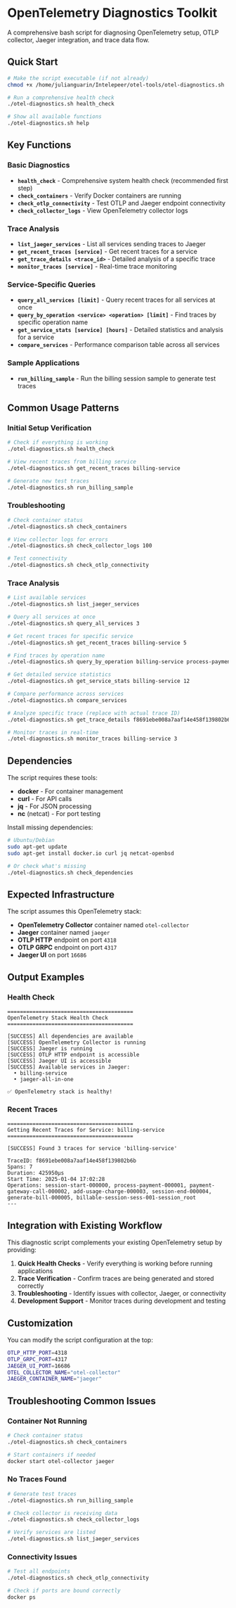 # OpenTelemetry Diagnostics Toolkit

A comprehensive bash script for diagnosing OpenTelemetry setup, OTLP collector, Jaeger integration, and trace data flow.

## Quick Start

```bash
# Make the script executable (if not already)
chmod +x /home/julianguarin/Intelepeer/otel-tools/otel-diagnostics.sh

# Run a comprehensive health check
./otel-diagnostics.sh health_check

# Show all available functions
./otel-diagnostics.sh help
```

## Key Functions

### Basic Diagnostics
- **`health_check`** - Comprehensive system health check (recommended first step)
- **`check_containers`** - Verify Docker containers are running
- **`check_otlp_connectivity`** - Test OTLP and Jaeger endpoint connectivity
- **`check_collector_logs`** - View OpenTelemetry collector logs

### Trace Analysis
- **`list_jaeger_services`** - List all services sending traces to Jaeger
- **`get_recent_traces [service]`** - Get recent traces for a service
- **`get_trace_details <trace_id>`** - Detailed analysis of a specific trace
- **`monitor_traces [service]`** - Real-time trace monitoring

### Service-Specific Queries
- **`query_all_services [limit]`** - Query recent traces for all services at once
- **`query_by_operation <service> <operation> [limit]`** - Find traces by specific operation name
- **`get_service_stats [service] [hours]`** - Detailed statistics and analysis for a service
- **`compare_services`** - Performance comparison table across all services

### Sample Applications
- **`run_billing_sample`** - Run the billing session sample to generate test traces

## Common Usage Patterns

### Initial Setup Verification
```bash
# Check if everything is working
./otel-diagnostics.sh health_check

# View recent traces from billing service
./otel-diagnostics.sh get_recent_traces billing-service

# Generate new test traces
./otel-diagnostics.sh run_billing_sample
```

### Troubleshooting
```bash
# Check container status
./otel-diagnostics.sh check_containers

# View collector logs for errors
./otel-diagnostics.sh check_collector_logs 100

# Test connectivity
./otel-diagnostics.sh check_otlp_connectivity
```

### Trace Analysis
```bash
# List available services
./otel-diagnostics.sh list_jaeger_services

# Query all services at once
./otel-diagnostics.sh query_all_services 3

# Get recent traces for specific service
./otel-diagnostics.sh get_recent_traces billing-service 5

# Find traces by operation name
./otel-diagnostics.sh query_by_operation billing-service process-payment-000001 5

# Get detailed service statistics
./otel-diagnostics.sh get_service_stats billing-service 12

# Compare performance across services
./otel-diagnostics.sh compare_services

# Analyze specific trace (replace with actual trace ID)
./otel-diagnostics.sh get_trace_details f8691ebe008a7aaf14e458f139802b6b

# Monitor traces in real-time
./otel-diagnostics.sh monitor_traces billing-service 3
```

## Dependencies

The script requires these tools:
- **docker** - For container management
- **curl** - For API calls
- **jq** - For JSON processing
- **nc** (netcat) - For port testing

Install missing dependencies:
```bash
# Ubuntu/Debian
sudo apt-get update
sudo apt-get install docker.io curl jq netcat-openbsd

# Or check what's missing
./otel-diagnostics.sh check_dependencies
```

## Expected Infrastructure

The script assumes this OpenTelemetry stack:
- **OpenTelemetry Collector** container named `otel-collector`
- **Jaeger** container named `jaeger`
- **OTLP HTTP** endpoint on port `4318`
- **OTLP GRPC** endpoint on port `4317`
- **Jaeger UI** on port `16686`

## Output Examples

### Health Check
```
========================================
OpenTelemetry Stack Health Check
========================================

[SUCCESS] All dependencies are available
[SUCCESS] OpenTelemetry Collector is running
[SUCCESS] Jaeger is running
[SUCCESS] OTLP HTTP endpoint is accessible
[SUCCESS] Jaeger UI is accessible
[SUCCESS] Available services in Jaeger:
  • billing-service
  • jaeger-all-in-one

✅ OpenTelemetry stack is healthy!
```

### Recent Traces
```
========================================
Getting Recent Traces for Service: billing-service
========================================

[SUCCESS] Found 3 traces for service 'billing-service'

TraceID: f8691ebe008a7aaf14e458f139802b6b
Spans: 7
Duration: 425950μs
Start Time: 2025-01-04 17:02:28
Operations: session-start-000000, process-payment-000001, payment-gateway-call-000002, add-usage-charge-000003, session-end-000004, generate-bill-000005, billable-session-sess-001-session_root
---
```

## Integration with Existing Workflow

This diagnostic script complements your existing OpenTelemetry setup by providing:

1. **Quick Health Checks** - Verify everything is working before running applications
2. **Trace Verification** - Confirm traces are being generated and stored correctly
3. **Troubleshooting** - Identify issues with collector, Jaeger, or connectivity
4. **Development Support** - Monitor traces during development and testing

## Customization

You can modify the script configuration at the top:
```bash
OTLP_HTTP_PORT=4318
OTLP_GRPC_PORT=4317
JAEGER_UI_PORT=16686
OTEL_COLLECTOR_NAME="otel-collector"
JAEGER_CONTAINER_NAME="jaeger"
```

## Troubleshooting Common Issues

### Container Not Running
```bash
# Check container status
./otel-diagnostics.sh check_containers

# Start containers if needed
docker start otel-collector jaeger
```

### No Traces Found
```bash
# Generate test traces
./otel-diagnostics.sh run_billing_sample

# Check collector is receiving data
./otel-diagnostics.sh check_collector_logs

# Verify services are listed
./otel-diagnostics.sh list_jaeger_services
```

### Connectivity Issues
```bash
# Test all endpoints
./otel-diagnostics.sh check_otlp_connectivity

# Check if ports are bound correctly
docker ps
```
